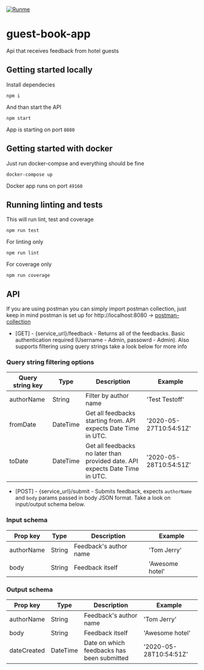 [![Runme](https://runme.io/static/button.svg)](https://runme.io/run?app_id=ad26d231-6333-4f5c-99ab-3ef6d313e140)

# guest-book-app
Api that receives feedback from hotel guests

## Getting started locally
Install dependecies

```shell
npm i
```

And than start the API

```shell
npm start
```

App is starting on port `8080`

## Getting started with docker
Just run docker-compse and everything should be fine

```shell
docker-compose up
```

Docker app runs on port `49160`

## Running linting and tests
This will run lint, test and coverage

```shell
npm run test
```

For linting only

```shell
npm run lint
```

For coverage only

```shell
npm run coverage
```

## API

If you are using postman you can simply import postman collection, just keep in mind postman is set up for http://localhost:8080 -> [postman-collection](guest-book-app.postman_collection.json)

* [GET] - {service_url}/feedback - Returns all of the feedbacks. Basic authentication required (Username - Admin, passowrd - Admin). Also supports filtering using query strings take a look below for more info

### Query string filtering options

| Query string key | Type     | Description                                                                  | Example                |
|------------------|----------|------------------------------------------------------------------------------|------------------------|
| authorName       | String   | Filter by author name                                                        | 'Test Testoff'         |
| fromDate         | DateTime | Get all feedbacks starting from. API expects Date Time in UTC.               | '2020-05-27T10:54:51Z' |
| toDate           | DateTime | Get all feedbacks no later than provided date. API expects Date Time in UTC. | '2020-05-28T10:54:51Z' |

* [POST] - {service_url}/submit - Submits feedback, expects `authorName` and `body` params passed in body JSON format. Take a look on input/output schema below.

### Input schema

| Prop key   | Type   | Description            | Example         |
|------------|--------|------------------------|-----------------|
| authorName | String | Feedback's author name | 'Tom Jerry'     |
| body       | String | Feedback itself        | 'Awesome hotel' |


### Output schema

| Prop key    | Type     | Description                                | Example                |
|-------------|----------|--------------------------------------------|------------------------|
| authorName  | String   | Feedback's author name                     | 'Tom Jerry'            |
| body        | String   | Feedback itself                            | 'Awesome hotel'        |
| dateCreated | DateTime | Date on which feedbacks has been submitted | '2020-05-28T10:54:51Z' |
